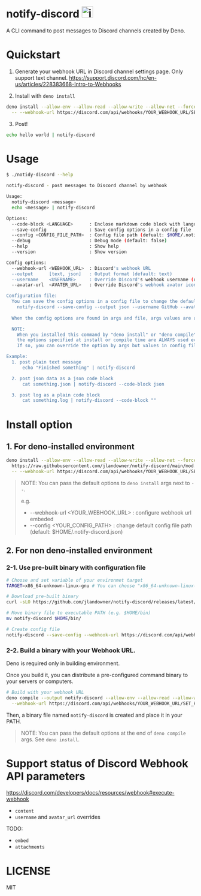 # notify-discord <img src="https://assets-global.website-files.com/6257adef93867e50d84d30e2/653714c174fc6c8bbea73caf_636e0a69f118df70ad7828d4_icon_clyde_blurple_RGB.svg" alt="image" height="30">

A CLI command to post messages to Discord channels created by Deno.

# Quickstart

1. Generate your webhook URL in Discord channel settings page. Only support text
   channel.
   https://support.discord.com/hc/en-us/articles/228383668-Intro-to-Webhooks

2. Install with `deno install`

```sh
deno install --allow-env --allow-read --allow-write --allow-net --force https://raw.githubusercontent.com/jlandowner/notify-discord/main/mod.ts \
  -- --webhook-url https://discord.com/api/webhooks/YOUR_WEBHOOK_URL/SET_HERE
```

3. Post!

```sh
echo hello world | notify-discord
```

# Usage

```sh
$ ./notidy-discord --help

notify-discord - post messages to Discord channel by webhook

Usage:
  notify-discord <message>
  echo <message> | notify-discord

Options:
  --code-block <LANGUAGE>      : Enclose markdown code block with language (default: disabled)
  --save-config                : Save config options in a config file
  --config <CONFIG_FILE_PATH>  : Config file path (defualt: $HOME/.notify-discord.json)
  --debug                      : Debug mode (default: false)
  --help                       : Show help
  --version                    : Show version

Config options:
  --webhook-url <WEBHOOK_URL>  : Discord's webhook URL
  --output      [text, json]   : Output format (default: text)
  --username    <USERNAME>     : Override Discord's webhook username (default: configured in Discord webhook setting page)
  --avatar-url  <AVATER_URL>   : Override Discord's webhook avator icon URL (default: configured in Discord webhook setting page)

Configuration file:
  You can save the config options in a config file to change the default behavior.
    notify-discord --save-config --output json --username GitHub --avatar-url https://github.com/github.png
  
  When the config options are found in args and file, args values are used.

  NOTE:
    When you installed this command by "deno install" or "deno compile" with args of config options,
    the options specified at install or compile time are ALWAYS used even if you pass no options in execution time.
    If so, you can override the option by args but values in config file are never used.

Example:
  1. post plain text message
      echo "Finished something" | notify-discord

  2. post json data as a json code block
      cat something.json | notify-discord --code-block json

  3. post log as a plain code block
      cat something.log | notify-discord --code-block ""
```

# Install option

## 1. For deno-installed environment

```sh
deno install --allow-env --allow-read --allow-write --allow-net --force \
  https://raw.githubusercontent.com/jlandowner/notify-discord/main/mod.ts \
  -- --webhook-url https://discord.com/api/webhooks/YOUR_WEBHOOK_URL/SET_HERE
```

> NOTE: You can pass the default options to `deno install` args next to `--`.
>
> e.g.
>
> - --webhook-url <YOUR_WEBHOOK_URL> : configure webhook url embeded
> - --config <YOUR_CONFIG_PATH> : change default config file path (default:
  > $HOME/.notify-discord.json)

## 2. For non deno-installed environment

### 2-1. Use pre-built binary with configuration file

```sh
# Choose and set variable of your environmet target
TARGET=x86_64-unknown-linux-gnu # You can choose "x86_64-unknown-linux-gnu", "x86_64-pc-windows-msvc", "x86_64-apple-darwin", "aarch64-apple-darwin"

# Download pre-built binary
curl -sLO https://github.com/jlandowner/notify-discord/releases/latest/download/notify-discord-$TARGET.tgz && tar -xf notify-discord-$TARGET.gz && rm notify-discord-$TARGET.gz

# Move binary file to executable PATH (e.g. $HOME/bin)
mv notify-discord $HOME/bin/

# Create config file
notify-discord --save-config --webhook-url https://discord.com/api/webhooks/YOUR_WEBHOOK_URL/SET_HERE
```

### 2-2. Build a binary with your Webhook URL.

Deno is required only in building environment.

Once you build it, you can distribute a pre-configured command binary to your
servers or computers.

```sh
# Build with your webhook URL
deno compile --output notify-discord --allow-env --allow-read --allow-write --allow-net https://raw.githubusercontent.com/jlandowner/notify-discord/main/mod.ts \
  --webhook-url https://discord.com/api/webhooks/YOUR_WEBHOOK_URL/SET_HERE
```

Then, a binary file named `notify-discord` is created and place it in your PATH.

> NOTE: You can pass the default options at the end of `deno compile` args. See
> `deno install`.

# Support status of Discord Webhook API parameters

https://discord.com/developers/docs/resources/webhook#execute-webhook

- `content`
- `username` and `avatar_url` overrides

TODO:

- `embed`
- `attachments`

# LICENSE

MIT
